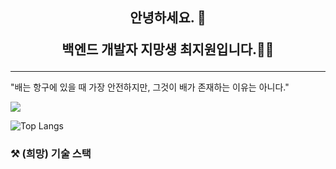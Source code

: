 <img src="https://github.com/images/mona-whisper.gif" title="" alt="" data-align="center">



<h2 align="center"> 안녕하세요. 👋

백엔드 개발자 지망생 최지원입니다.👩‍💻</h2>

***

 "배는 항구에 있을 때 가장 안전하지만, 그것이 배가 존재하는 이유는 아니다."

![](https://github-readme-stats.vercel.app/api?username=chjw956&theme=vue&show_icons=true)

![Top Langs](https://github-readme-stats.vercel.app/api/top-langs/?username=chjw956&layout=compact)

### ⚒ (희망) 기술 스택
